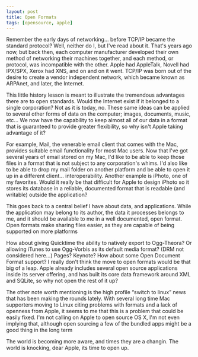 ```yaml
--- 
layout: post
title: Open Formats
tags: [opensource, apple] 
---
```


Remember the early days of networking... before TCP/IP became the standard protocol?  Well, neither do I, but I've read about it.  That's years ago now, but back then, each computer manufacturer developed their own method of networking their machines together, and each method, or protocol, was incompatible with the other.  Apple had AppleTalk, Novell had IPX/SPX, Xerox had XNS, and on and on it went.  TCP/IP was born out of the desire to create a vendor independent network, which became known as ARPAnet, and later, the Internet.

This little history lesson is meant to illustrate the tremendous advantages there are to open standards.  Would the Internet exist if it belonged to a single corporation?  Not as it is today, no.  These same ideas can be applied to several other forms of data on the computer; images, documents, music, etc...  We now have the capability to keep almost all of our data in a format that is guaranteed to provide greater flexibility, so why isn't Apple taking advantage of it?

For example, Mail, the venerable email client that comes with the Mac, provides suitable email functionality for most Mac users.  Now that I've got several years of email stored on my Mac, I'd like to be able to keep those files in a format that is not subject to any corporation's whims.  I'd also like to be able to drop my mail folder on another platform and be able to open it up in a different client... interoperability.  Another example is iPhoto, one of my favorites.  Would it really be that difficult for Apple to design iPhoto so it stores its database in a reliable, documented format that is readable (and writable) outside the application?

This goes back to a central belief I have about  data, and applications.  While the application may belong to its author, the data it processes belongs to me, and it should be available to me in a well documented, open format.  Open formats make sharing files easier, as they are capable of being supported on more platforms

How about giving Quicktime the ability to natively export to Ogg-Theora?  Or allowing iTunes to use Ogg-Vorbis as its default media format? (DRM not considered here...)  Pages?  Keynote?  How about some Open Document Format support?  I really don't think the move to open formats would be that big of a leap.  Apple already includes several open source applications inside its server offering, and has built its core data framework around XML and SQLite, so why not open the rest of it up?

The other note worth mentioning is the high profile “switch to linux” news that has been making the rounds lately.  With several long time Mac supporters moving to Linux citing problems with formats and a lack of openness from Apple, it seems to me that this is a problem that could be easily fixed.  I'm not calling on Apple to open source OS X, I'm not even implying that, although open sourcing a few of the bundled apps might be a good thing in the long term

The world is becoming more aware, and times they are a changin.  The world is knocking, dear Apple, its time to open up.
